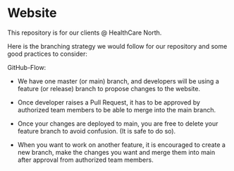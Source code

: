 # Website
This repository is for our clients @ HealthCare North.

Here is the branching strategy we would follow for our repository and some good practices to consider:

GitHub-Flow: 

* We have one master (or main) branch, and developers will be using a feature (or release) branch to propose changes to the website.

* Once developer raises a Pull Request, it has to be approved by authorized team members to be able to merge into the main branch. 

* Once your changes are deployed to main, you are free to delete your feature branch to avoid confusion. (It is safe to do so).

* When you want to work on another feature, it is encouraged to create a new branch, make the changes you want and merge them into main after approval from authorized team members.






